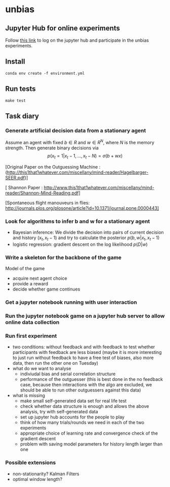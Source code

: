 # unbias

## Jupyter Hub for online experiments

Follow [this link](http://142.93.247.119) to log on the jupyter hub and participate in the unbias experiments.

## Install 
```
conda env create -f environment.yml
```
## Run tests
```
make test
```

## Task diary

### Generate artificial decision data from a stationary agent

Assume an agent with fixed $b \in R$ and $w \in R^N$, where $N$ is the memory strength. Then generate binary decisions via
 $$
 p(x_t = 1|x_t-1, ..., x_t-N) = \sigma(b+wx)
 $$

[Original Paper on the Outguessing Machine : (http://this1that1whatever.com/miscellany/mind-reader/Hagelbarger-SEER.pdf)]

[ Shannon Paper : http://www.this1that1whatever.com/miscellany/mind-reader/Shannon-Mind-Reading.pdf]

[Spontaneous flight manouveurs in flies: http://journals.plos.org/plosone/article?id=10.1371/journal.pone.0000443]

 ### Look for algorithms to infer b and w for a stationary agent
 
 * Bayesian inference: We divide the decision into pairs of current decision and history $(x_t, x_t-1)$ and try to calculate the posterior $p(b,w|{x_t, x_t-1})$
 * logistic regression: gradient descent on the log likelihood $p(D|w)$
 
 ### Write a skeleton for the backbone of the game
 
 Model of the game
 * acquire next agent choice
 * provide a reward 
 * decide whether game continues
 
 ### Get a jupyter notebook running with user interaction 
 
 ### Run the jupyter notebook game on a jupyter hub server to allow online data collection
 
 ### Run first experiment
 
 * two conditions: without feedback and with feedback to test whether participants with feedback are less biased (maybe it is more interesting to just run without feedback to have a free test of biases, also more data, then run the other one on Tuesday)
 * what do we want to analyse
     - indiviudal bias and serial correlation structure
     - performance of the outguesser (this is best done in the no feedback case, because then interactions with the algo are excluded, we should be able to run other outguessers against this data)
 * what is missing
     - make small self-generated data set for real life test
     - check whether data structure is enough and allows the above analysis, try with self-generated data
     - set up jupyter hub accounts for the people to play
     - think of how many trials/rounds we need in each of the two experiments
     - appropriate choice of learning rate and convergence check of the gradient descent
     - problem with saving model parameters for history length larger than one
     
 ### Possible extensions
 * non-stationarity? Kalman Filters
 * optimal window length?
 

